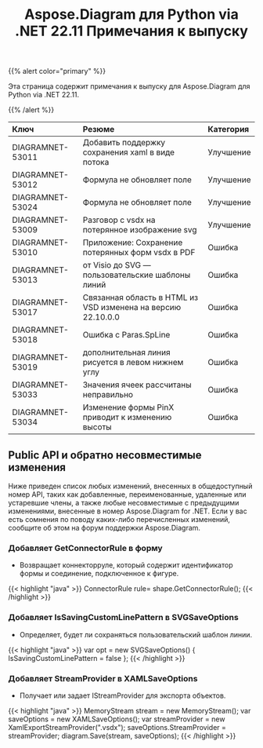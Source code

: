 ﻿---
title: Aspose.Diagram для Python via .NET 22.11 Примечания к выпуску
type: docs
weight: 16
url: /ru/python-net/aspose-diagram-for-python-via-net-22-11-release-notes/
---
{{% alert color="primary" %}} 

Эта страница содержит примечания к выпуску для Aspose.Diagram для Python via .NET 22.11.

{{% /alert %}} 

|**Ключ**|**Резюме**|**Категория**|
|:- |:- |:- |
|DIAGRAMNET-53011|Добавить поддержку сохранения xaml в виде потока|Улучшение|
|DIAGRAMNET-53012|Формула не обновляет поле|Улучшение|
|DIAGRAMNET-53024|Формула не обновляет поле|Улучшение|
|DIAGRAMNET-53009|Разговор с vsdx на потерянное изображение svg|Улучшение|
|DIAGRAMNET-53010|Приложение: Сохранение потерянных форм vsdx в PDF|Ошибка|
|DIAGRAMNET-53013|от Visio до SVG — пользовательские шаблоны линий|Ошибка|
|DIAGRAMNET-53017|Связанная область в HTML из VSD изменена на версию 22.10.0.0|Ошибка|
|DIAGRAMNET-53018|Ошибка с Paras.SpLine|Ошибка|
|DIAGRAMNET-53019|дополнительная линия рисуется в левом нижнем углу|Ошибка|
|DIAGRAMNET-53033|Значения ячеек рассчитаны неправильно|Ошибка|
|DIAGRAMNET-53034|Изменение формы PinX приводит к изменению высоты|Ошибка|

## **Public API и обратно несовместимые изменения**
Ниже приведен список любых изменений, внесенных в общедоступный номер API, таких как добавленные, переименованные, удаленные или устаревшие члены, а также любые несовместимые с предыдущими изменениями, внесенные в номер Aspose.Diagram for .NET. Если у вас есть сомнения по поводу каких-либо перечисленных изменений, сообщите об этом на форум поддержки Aspose.Diagram.

### **Добавляет GetConnectorRule в форму**
- Возвращает коннекторруле, который содержит идентификатор формы и соединение, подключенное к фигуре.

{{< highlight "java" >}}
ConnectorRule rule= shape.GetConnectorRule();
{{< /highlight >}}

### **Добавляет IsSavingCustomLinePattern в SVGSaveOptions**
- Определяет, будет ли сохраняться пользовательский шаблон линии.

{{< highlight "java" >}}
var opt = new SVGSaveOptions()
{
     IsSavingCustomLinePattern = false
};
{{< /highlight >}}

### **Добавляет StreamProvider в XAMLSaveOptions**
- Получает или задает IStreamProvider для экспорта объектов.

{{< highlight "java" >}}
MemoryStream stream = new MemoryStream();
var saveOptions = new XAMLSaveOptions();
var streamProvider = new XamlExportStreamProvider(".vsdx");
saveOptions.StreamProvider = streamProvider;
diagram.Save(stream, saveOptions);
{{< /highlight >}}